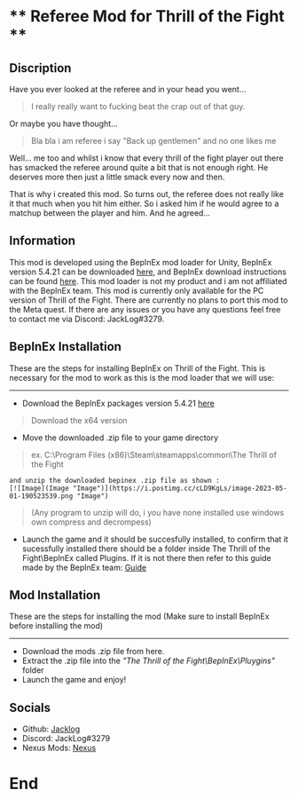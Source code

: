 # ** Referee Mod for Thrill of the Fight **

## Discription
Have you ever looked at the referee and in your head you went...
> I really really want to fucking beat the crap out of that guy.

Or maybe you have thought...
> Bla bla i am referee i say "Back up gentlemen" and no one likes me

Well... me too and whilst i know that every thrill of the fight player out there has smacked the referee around quite a bit that is not enough right. He deserves more then just a little smack every now and then.

That is why i created this mod. So turns out, the referee does not really like it that much when you hit him either. So i asked him if he would agree to a matchup between the player and him. And he agreed...

## Information
This mod is developed using the BepInEx mod loader for Unity, BepInEx version 5.4.21 can be downloaded [here](https://github.com/BepInEx/BepInEx/releases/tag/v5.4.21 "here"), and BepInEx download instructions can be found [here](https://github.com/Jacklog8/RefMod_Totf#bepinex-installation "here"). This mod loader is not my product and i am not affiliated with the BepInEx team.
This mod is currently only available for the PC version of Thrill of the Fight. There are currently no plans to port this mod to the Meta quest.
If there are any issues or you have any questions feel free to contact me via Discord: JackLog#3279.

## BepInEx Installation
These are the steps for installing BepInEx on Thrill of the Fight. This is necessary for the mod to work as this is the mod loader that we will use:

------------
- Download the BepInEx packages version 5.4.21 [here](https://github.com/BepInEx/BepInEx/releases/tag/v5.4.21 "here")
> Download the x64 version

- Move the downloaded .zip file to your game directory
> ex. C:\Program Files (x86)\Steam\steamapps\common\The Thrill of the Fight

	and unzip the downloaded bepinex .zip file as shown :
	[![Image](Image "Image")](https://i.postimg.cc/cLD9KgLs/image-2023-05-01-190523539.png "Image")
> (Any program to unzip will do, i you have none installed use windows own compress and decrompess)

- Launch the game and it should be succesfully installed, to confirm that it sucessfully installed there should be a folder inside The Thrill of the Fight\BepInEx called Plugins. If it is not there then refer to this guide made by the BepInEx team:
[Guide](https://docs.bepinex.dev/articles/user_guide/installation/index.html "Guide")

## Mod Installation
These are the steps for installing the mod (Make sure to install BepInEx before installing the mod)

------------

- Download the mods .zip file from here.
- Extract the .zip file into the *"The Thrill of the Fight\BepInEx\Pluygins"* folder
- Launch the game and enjoy!

## Socials
 - Github: [Jacklog](https://github.com/Jacklog8 "Jacklog")
 - Discord: JackLog#3279
 - Nexus Mods: [Nexus](https://www.nexusmods.com/users/107857778 "Nexus")
 
# End